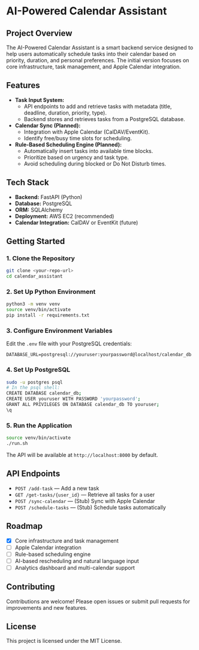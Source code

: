 # AI-Powered Calendar Assistant

## Project Overview
The AI-Powered Calendar Assistant is a smart backend service designed to help users automatically schedule tasks into their calendar based on priority, duration, and personal preferences. The initial version focuses on core infrastructure, task management, and Apple Calendar integration.

## Features
- **Task Input System:**
  - API endpoints to add and retrieve tasks with metadata (title, deadline, duration, priority, type).
  - Backend stores and retrieves tasks from a PostgreSQL database.
- **Calendar Sync (Planned):**
  - Integration with Apple Calendar (CalDAV/EventKit).
  - Identify free/busy time slots for scheduling.
- **Rule-Based Scheduling Engine (Planned):**
  - Automatically insert tasks into available time blocks.
  - Prioritize based on urgency and task type.
  - Avoid scheduling during blocked or Do Not Disturb times.

## Tech Stack
- **Backend:** FastAPI (Python)
- **Database:** PostgreSQL
- **ORM:** SQLAlchemy
- **Deployment:** AWS EC2 (recommended)
- **Calendar Integration:** CalDAV or EventKit (future)

## Getting Started

### 1. Clone the Repository
```sh
git clone <your-repo-url>
cd calendar_assistant
```

### 2. Set Up Python Environment
```sh
python3 -m venv venv
source venv/bin/activate
pip install -r requirements.txt
```

### 3. Configure Environment Variables
Edit the `.env` file with your PostgreSQL credentials:
```
DATABASE_URL=postgresql://youruser:yourpassword@localhost/calendar_db
```

### 4. Set Up PostgreSQL
```sh
sudo -u postgres psql
# In the psql shell:
CREATE DATABASE calendar_db;
CREATE USER youruser WITH PASSWORD 'yourpassword';
GRANT ALL PRIVILEGES ON DATABASE calendar_db TO youruser;
\q
```

### 5. Run the Application
```sh
source venv/bin/activate
./run.sh
```
The API will be available at `http://localhost:8000` by default.

## API Endpoints
- `POST /add-task` — Add a new task
- `GET /get-tasks/{user_id}` — Retrieve all tasks for a user
- `POST /sync-calendar` — (Stub) Sync with Apple Calendar
- `POST /schedule-tasks` — (Stub) Schedule tasks automatically

## Roadmap
- [x] Core infrastructure and task management
- [ ] Apple Calendar integration
- [ ] Rule-based scheduling engine
- [ ] AI-based rescheduling and natural language input
- [ ] Analytics dashboard and multi-calendar support

## Contributing
Contributions are welcome! Please open issues or submit pull requests for improvements and new features.

## License
This project is licensed under the MIT License.
